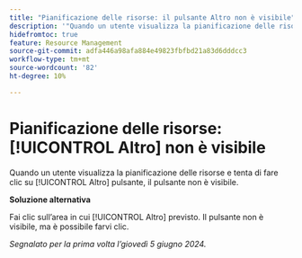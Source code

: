 ```yaml
---
title: "Pianificazione delle risorse: il pulsante Altro non è visibile"
description: '"Quando un utente visualizza la pianificazione delle risorse e tenta di fare clic su [!UICONTROL Altro] pulsante, il pulsante non è visibile. È disponibile una soluzione alternativa.”'
hidefromtoc: true
feature: Resource Management
source-git-commit: adfa446a98afa884e49823fbfbd21a83d6dddcc3
workflow-type: tm+mt
source-wordcount: '82'
ht-degree: 10%

---
```



# Pianificazione delle risorse: [!UICONTROL Altro] non è visibile

Quando un utente visualizza la pianificazione delle risorse e tenta di fare clic su [!UICONTROL Altro] pulsante, il pulsante non è visibile.

**Soluzione alternativa**

Fai clic sull’area in cui [!UICONTROL Altro] previsto. Il pulsante non è visibile, ma è possibile farvi clic.

_Segnalato per la prima volta l’giovedì 5 giugno 2024._

